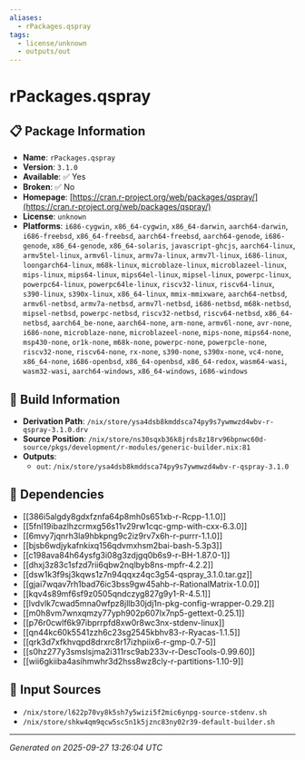 ```yaml
---
aliases:
  - rPackages.qspray
tags:
  - license/unknown
  - outputs/out
---
```


# rPackages.qspray

## 📋 Package Information

- **Name**: `rPackages.qspray`
- **Version**: `3.1.0`
- **Available**: ✅ Yes
- **Broken**: ✅ No
- **Homepage**: [https://cran.r-project.org/web/packages/qspray/](https://cran.r-project.org/web/packages/qspray/)
- **License**: `unknown`
- **Platforms**: `i686-cygwin`, `x86_64-cygwin`, `x86_64-darwin`, `aarch64-darwin`, `i686-freebsd`, `x86_64-freebsd`, `aarch64-freebsd`, `aarch64-genode`, `i686-genode`, `x86_64-genode`, `x86_64-solaris`, `javascript-ghcjs`, `aarch64-linux`, `armv5tel-linux`, `armv6l-linux`, `armv7a-linux`, `armv7l-linux`, `i686-linux`, `loongarch64-linux`, `m68k-linux`, `microblaze-linux`, `microblazeel-linux`, `mips-linux`, `mips64-linux`, `mips64el-linux`, `mipsel-linux`, `powerpc-linux`, `powerpc64-linux`, `powerpc64le-linux`, `riscv32-linux`, `riscv64-linux`, `s390-linux`, `s390x-linux`, `x86_64-linux`, `mmix-mmixware`, `aarch64-netbsd`, `armv6l-netbsd`, `armv7a-netbsd`, `armv7l-netbsd`, `i686-netbsd`, `m68k-netbsd`, `mipsel-netbsd`, `powerpc-netbsd`, `riscv32-netbsd`, `riscv64-netbsd`, `x86_64-netbsd`, `aarch64_be-none`, `aarch64-none`, `arm-none`, `armv6l-none`, `avr-none`, `i686-none`, `microblaze-none`, `microblazeel-none`, `mips-none`, `mips64-none`, `msp430-none`, `or1k-none`, `m68k-none`, `powerpc-none`, `powerpcle-none`, `riscv32-none`, `riscv64-none`, `rx-none`, `s390-none`, `s390x-none`, `vc4-none`, `x86_64-none`, `i686-openbsd`, `x86_64-openbsd`, `x86_64-redox`, `wasm64-wasi`, `wasm32-wasi`, `aarch64-windows`, `x86_64-windows`, `i686-windows`

## 🔧 Build Information

- **Derivation Path**: `/nix/store/ysa4dsb8kmddsca74py9s7ywmwzd4wbv-r-qspray-3.1.0.drv`
- **Source Position**: `/nix/store/ns30sqxb36k8jrds8z18rv96bpnwc60d-source/pkgs/development/r-modules/generic-builder.nix:81`
- **Outputs**:
  - `out`:  `/nix/store/ysa4dsb8kmddsca74py9s7ywmwzd4wbv-r-qspray-3.1.0`

## 🔗 Dependencies

- [[386i5algdy8gdxfznfa64p8mh0s651xb-r-Rcpp-1.1.0]]
- [[5fnl19ibazlhzcrmxg56s11v29rw1cqc-gmp-with-cxx-6.3.0]]
- [[6mvy7jqnrh3la9hbkpng9c2iz9rv7x6h-r-purrr-1.1.0]]
- [[bjsb6wdjykafnkixq156qdvmxhsm2bai-bash-5.3p3]]
- [[c198ava84h64ysfg3i08g3zdjgq0b6s9-r-BH-1.87.0-1]]
- [[dhxj3z83c1sfzd7rii6qbw2nqlbyb8ns-mpfr-4.2.2]]
- [[dsw1k3f9sj3kqws1z7n94qqxz4qc3g54-qspray_3.1.0.tar.gz]]
- [[gjai7wqav7rh1bad76ic3bss9gw45ahb-r-RationalMatrix-1.0.0]]
- [[kqv4s89mf6sf9z0505qndczyg827g9y1-R-4.5.1]]
- [[lvdvlk7cwad5mna0wfpz8jllb30jdj1n-pkg-config-wrapper-0.29.2]]
- [[m0h8vm7wnxqmzy77yph902p607lx7np5-gettext-0.25.1]]
- [[p76r0cwlf6k97ibprrpfd8xw0r8wc3nx-stdenv-linux]]
- [[qn44kc60k5541zzh6c23sg2545kbhv83-r-Ryacas-1.1.5]]
- [[qrk3d7xfkhvqpd8drxrc8r17izhpiix6-r-gmp-0.7-5]]
- [[s0hz277y3smslsjma2i311rsc9ab233v-r-DescTools-0.99.60]]
- [[wii6gkiiba4asihmwhr3d2hss8wz8cly-r-partitions-1.10-9]]

## 📁 Input Sources

- `/nix/store/l622p70vy8k5sh7y5wizi5f2mic6ynpg-source-stdenv.sh`
- `/nix/store/shkw4qm9qcw5sc5n1k5jznc83ny02r39-default-builder.sh`

---
*Generated on 2025-09-27 13:26:04 UTC*
